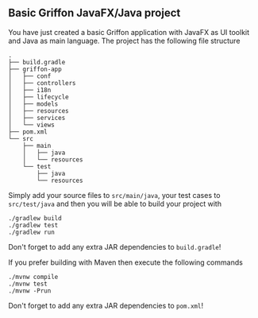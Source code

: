 Basic Griffon JavaFX/Java project
---------------------------------

You have just created a basic Griffon application with JavaFX as UI toolkit
and Java as main language. The project has the following file structure

    .
    ├── build.gradle
    ├── griffon-app
    │   ├── conf
    │   ├── controllers
    │   ├── i18n
    │   ├── lifecycle
    │   ├── models
    │   ├── resources
    │   ├── services
    │   └── views
    ├── pom.xml
    └── src
        ├── main
        │   ├── java
        │   └── resources
        └── test
            ├── java
            └── resources

Simply add your source files to `src/main/java`, your test cases to
`src/test/java` and then you will be able to build your project with

    ./gradlew build
    ./gradlew test
    ./gradlew run

Don't forget to add any extra JAR dependencies to `build.gradle`!

If you prefer building with Maven then execute the following commands

    ./mvnw compile
    ./mvnw test
    ./mvnw -Prun

Don't forget to add any extra JAR dependencies to `pom.xml`!
